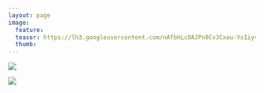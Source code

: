 ```yaml
---
layout: page
image:
  feature:
  teaser: https://lh3.googleusercontent.com/nAfbhLcOAJPn0Cv3Cxau-Ys1iyvxNE26J6PrcT5fmI8=w245
  thumb:
---
```


[![](https://lh3.googleusercontent.com/eOATsLOLNxfLRUKk_XSuqzx_Mv2XLrXyKhXXOTdpRJI=w800)](https://lh3.googleusercontent.com/eOATsLOLNxfLRUKk_XSuqzx_Mv2XLrXyKhXXOTdpRJI=s0)

[![](https://lh3.googleusercontent.com/uFELTwDFN7hIgsmIAdPAUhWEnA3lf-hzH-Ju6O-gZr8=w800)](https://lh3.googleusercontent.com/uFELTwDFN7hIgsmIAdPAUhWEnA3lf-hzH-Ju6O-gZr8=s0)
